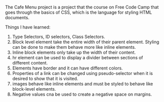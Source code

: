 The Cafe Menu project is a project that the course on Free Code Camp that goes through the basics of CSS, which is the language for styling HTML documents.

Things I have learned:
1. Type Selectors, ID selectors, Class Selectors.
2. Block level element take the entire width of their parent element. Styling can be done to make them behave more like inline elements.
3. Inline block elements only take up the width of their content.
4. hr element can be used to display a divider between sections of different content.
5. Elements have border and it can have different colors.
6. Properties of a link can be changed using pseudo-selector when it is desired to show that it is visited.
7. images behave like inline elements and must be styled to behave like block-level elements.
8. Negative values cna be used to create a negative space on margins.